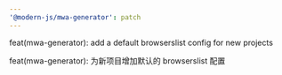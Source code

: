 ```yaml
---
'@modern-js/mwa-generator': patch
---
```


feat(mwa-generator): add a default browserslist config for new projects

feat(mwa-generator): 为新项目增加默认的 browserslist 配置

